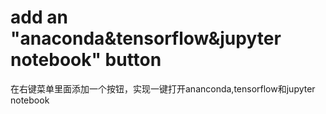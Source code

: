 # add an "anaconda&tensorflow&jupyter notebook" button
在右键菜单里面添加一个按钮，实现一键打开ananconda,tensorflow和jupyter notebook
